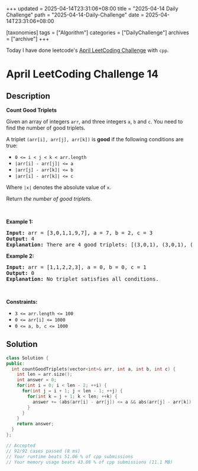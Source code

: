 +++
updated = 2025-04-14T23:31:06+08:00
title = "2025-04-14 Daily Challenge"
path = "2025-04-14-Daily-Challenge"
date = 2025-04-14T23:31:06+08:00

[taxonomies]
tags = ["Algorithm"]
categories = ["DailyChallenge"]
archives = ["archive"]
+++

Today I have done leetcode's [April LeetCoding Challenge](https://leetcode.com/problems/count-good-triplets/) with `cpp`.

<!-- more -->

# April LeetCoding Challenge 14

## Description

**Count Good Triplets**

<p>Given an array of integers <code>arr</code>, and three integers&nbsp;<code>a</code>,&nbsp;<code>b</code>&nbsp;and&nbsp;<code>c</code>. You need to find the number of good triplets.</p>

<p>A triplet <code>(arr[i], arr[j], arr[k])</code>&nbsp;is <strong>good</strong> if the following conditions are true:</p>

<ul>
	<li><code>0 &lt;= i &lt; j &lt; k &lt;&nbsp;arr.length</code></li>
	<li><code>|arr[i] - arr[j]| &lt;= a</code></li>
	<li><code>|arr[j] - arr[k]| &lt;= b</code></li>
	<li><code>|arr[i] - arr[k]| &lt;= c</code></li>
</ul>

<p>Where <code>|x|</code> denotes the absolute value of <code>x</code>.</p>

<p>Return<em> the number of good triplets</em>.</p>

<p>&nbsp;</p>
<p><strong class="example">Example 1:</strong></p>

<pre>
<strong>Input:</strong> arr = [3,0,1,1,9,7], a = 7, b = 2, c = 3
<strong>Output:</strong> 4
<strong>Explanation:</strong>&nbsp;There are 4 good triplets: [(3,0,1), (3,0,1), (3,1,1), (0,1,1)].
</pre>

<p><strong class="example">Example 2:</strong></p>

<pre>
<strong>Input:</strong> arr = [1,1,2,2,3], a = 0, b = 0, c = 1
<strong>Output:</strong> 0
<strong>Explanation: </strong>No triplet satisfies all conditions.
</pre>

<p>&nbsp;</p>
<p><strong>Constraints:</strong></p>

<ul>
	<li><code>3 &lt;= arr.length &lt;= 100</code></li>
	<li><code>0 &lt;= arr[i] &lt;= 1000</code></li>
	<li><code>0 &lt;= a, b, c &lt;= 1000</code></li>
</ul>

## Solution

``` cpp
class Solution {
public:
  int countGoodTriplets(vector<int>& arr, int a, int b, int c) {
    int len = arr.size();
    int answer = 0;
    for(int i = 0; i < len - 2; ++i) {
      for(int j = i + 1; j < len - 1; ++j) {
        for(int k = j + 1; k < len; ++k) {
          answer += (abs(arr[i] - arr[j]) <= a && abs(arr[j] - arr[k]) <= b && abs(arr[i] - arr[k]) <= c);
        }
      }
    }
    return answer;
  }
};

// Accepted
// 92/92 cases passed (8 ms)
// Your runtime beats 51.06 % of cpp submissions
// Your memory usage beats 43.88 % of cpp submissions (11.1 MB)
```
